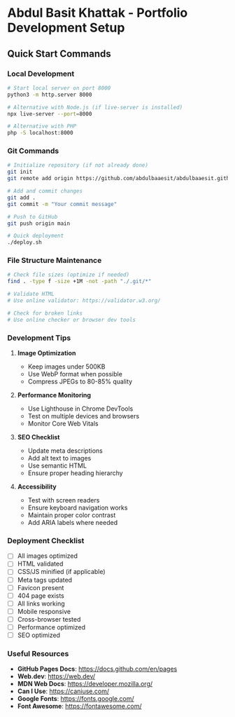 # Abdul Basit Khattak - Portfolio Development Setup

## Quick Start Commands

### Local Development
```bash
# Start local server on port 8000
python3 -m http.server 8000

# Alternative with Node.js (if live-server is installed)
npx live-server --port=8000

# Alternative with PHP
php -S localhost:8000
```

### Git Commands
```bash
# Initialize repository (if not already done)
git init
git remote add origin https://github.com/abdulbaaesit/abdulbaaesit.github.io.git

# Add and commit changes
git add .
git commit -m "Your commit message"

# Push to GitHub
git push origin main

# Quick deployment
./deploy.sh
```

### File Structure Maintenance
```bash
# Check file sizes (optimize if needed)
find . -type f -size +1M -not -path "./.git/*"

# Validate HTML
# Use online validator: https://validator.w3.org/

# Check for broken links
# Use online checker or browser dev tools
```

### Development Tips

1. **Image Optimization**
   - Keep images under 500KB
   - Use WebP format when possible
   - Compress JPEGs to 80-85% quality

2. **Performance Monitoring**
   - Use Lighthouse in Chrome DevTools
   - Test on multiple devices and browsers
   - Monitor Core Web Vitals

3. **SEO Checklist**
   - Update meta descriptions
   - Add alt text to images
   - Use semantic HTML
   - Ensure proper heading hierarchy

4. **Accessibility**
   - Test with screen readers
   - Ensure keyboard navigation works
   - Maintain proper color contrast
   - Add ARIA labels where needed

### Deployment Checklist

- [ ] All images optimized
- [ ] HTML validated
- [ ] CSS/JS minified (if applicable)
- [ ] Meta tags updated
- [ ] Favicon present
- [ ] 404 page exists
- [ ] All links working
- [ ] Mobile responsive
- [ ] Cross-browser tested
- [ ] Performance optimized
- [ ] SEO optimized

### Useful Resources

- **GitHub Pages Docs**: https://docs.github.com/en/pages
- **Web.dev**: https://web.dev/
- **MDN Web Docs**: https://developer.mozilla.org/
- **Can I Use**: https://caniuse.com/
- **Google Fonts**: https://fonts.google.com/
- **Font Awesome**: https://fontawesome.com/
